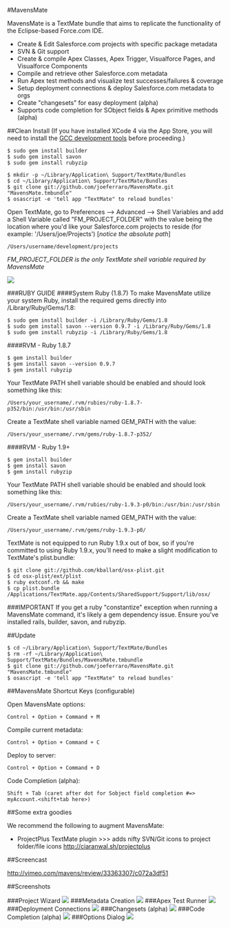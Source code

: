 #MavensMate

MavensMate is a TextMate bundle that aims to replicate the functionality of the Eclipse-based Force.com IDE.

* Create & Edit Salesforce.com projects with specific package metadata
* SVN & Git support
* Create & compile Apex Classes, Apex Trigger, Visualforce Pages, and Visualforce Components
* Compile and retrieve other Salesforce.com metadata
* Run Apex test methods and visualize test successes/failures & coverage
* Setup deployment connections & deploy Salesforce.com metadata to orgs
* Create "changesets" for easy deployment (alpha)
* Supports code completion for SObject fields & Apex primitive methods (alpha)
 
##Clean Install
(If you have installed XCode 4 via the App Store, you will need to install the <a href="https://github.com/kennethreitz/osx-gcc-installer">GCC development tools</a> before proceeding.)

```
$ sudo gem install builder
$ sudo gem install savon
$ sudo gem install rubyzip
```

```
$ mkdir -p ~/Library/Application\ Support/TextMate/Bundles
$ cd ~/Library/Application\ Support/TextMate/Bundles
$ git clone git://github.com/joeferraro/MavensMate.git "MavensMate.tmbundle"
$ osascript -e 'tell app "TextMate" to reload bundles'
```

Open TextMate, go to Preferences --> Advanced --> Shell Variables and add a Shell Variable called "FM_PROJECT_FOLDER" with the value being the location where you'd like your Salesforce.com projects to reside (for example: '/Users/joe/Projects') [*notice the absolute path*]

	/Users/username/development/projects

*FM_PROJECT_FOLDER is the only TextMate shell variable required by MavensMate*

<img src="http://wearemavens.com/images/mm/path3.png"/>

###RUBY GUIDE
####System Ruby (1.8.7)
To make MavensMate utilize your system Ruby, install the required gems directly into /Library/Ruby/Gems/1.8:

```
$ sudo gem install builder -i /Library/Ruby/Gems/1.8
$ sudo gem install savon --version 0.9.7 -i /Library/Ruby/Gems/1.8
$ sudo gem install rubyzip -i /Library/Ruby/Gems/1.8
```

####RVM - Ruby 1.8.7
```
$ gem install builder
$ gem install savon --version 0.9.7
$ gem install rubyzip
```

Your TextMate PATH shell variable should be enabled and should look something like this:

	/Users/your_username/.rvm/rubies/ruby-1.8.7-p352/bin:/usr/bin:/usr/sbin

Create a TextMate shell variable named GEM_PATH with the value:

	/Users/your_username/.rvm/gems/ruby-1.8.7-p352/


####RVM - Ruby 1.9+
```
$ gem install builder
$ gem install savon
$ gem install rubyzip
```

Your TextMate PATH shell variable should be enabled and should look something like this:

	/Users/your_username/.rvm/rubies/ruby-1.9.3-p0/bin:/usr/bin:/usr/sbin

Create a TextMate shell variable named GEM_PATH with the value:

	/Users/your_username/.rvm/gems/ruby-1.9.3-p0/

TextMate is not equipped to run Ruby 1.9.x out of box, so if you're committed to using Ruby 1.9.x, you'll need to make a slight modification to TextMate's plist.bundle:

```
$ git clone git://github.com/kballard/osx-plist.git
$ cd osx-plist/ext/plist
$ ruby extconf.rb && make
$ cp plist.bundle /Applications/TextMate.app/Contents/SharedSupport/Support/lib/osx/
```

###IMPORTANT
If you get a ruby "constantize" exception when running a MavensMate command, it's likely a gem dependency issue. Ensure you've installed rails, builder, savon, and rubyzip.

##Update

```
$ cd ~/Library/Application\ Support/TextMate/Bundles
$ rm -rf ~/Library/Application\ Support/TextMate/Bundles/MavensMate.tmbundle
$ git clone git://github.com/joeferraro/MavensMate.git "MavensMate.tmbundle"
$ osascript -e 'tell app "TextMate" to reload bundles'
```

##MavensMate Shortcut Keys (configurable)

Open MavensMate options:

	Control + Option + Command + M

Compile current metadata:

	Control + Option + Command + C

Deploy to server:

	Control + Option + Command + D		

Code Completion (alpha):

	Shift + Tab (caret after dot for Sobject field completion #=> myAccount.<shift+tab here>)


##Some extra goodies

We recommend the following to augment MavensMate:

* ProjectPlus TextMate plugin >>> adds nifty SVN/Git icons to project folder/file icons <A HREF="http://ciaranwal.sh/projectplus">http://ciaranwal.sh/projectplus</A>


##Screencast

<a href="http://vimeo.com/mavens/review/33363307/c072a3df51">http://vimeo.com/mavens/review/33363307/c072a3df51</a>

##Screenshots

###Project Wizard
<img src="http://wearemavens.com/images/mm/project_wizard.png"/>
###Metadata Creation
<img src="http://wearemavens.com/images/mm/metadata.png"/>
###Apex Test Runner
<img src="http://wearemavens.com/images/mm/test2.png"/>
###Deployment Connections
<img src="http://wearemavens.com/images/mm/deployment_connections.png"/>
###Changesets (alpha)
<img src="http://wearemavens.com/images/mm/changesets.png"/>
###Code Completion (alpha)
<img src="http://wearemavens.com/images/mm/completion2.png"/>
###Options Dialog
<img src="http://wearemavens.com/images/mm/options.png"/>